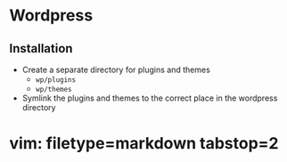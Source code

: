 # Wordpress #

## Installation ##
- Create a separate directory for plugins and themes
  - `wp/plugins`
  - `wp/themes`
- Symlink the plugins and themes to the correct place in the wordpress
  directory



# vim: filetype=markdown tabstop=2
